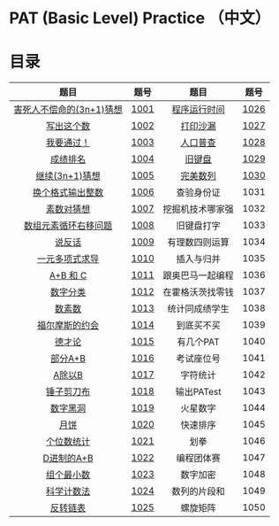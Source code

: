 # PAT (Basic Level) Practice （中文）

# 目录

|                             题目                             |                             题号                             |                             题目                             |                             题号                             |
| :----------------------------------------------------------: | :----------------------------------------------------------: | :----------------------------------------------------------: | :----------------------------------------------------------: |
| [害死人不偿命的(3n+1)猜想](https://pintia.cn/problem-sets/994805260223102976/problems/994805325918486528) | [1001](https://github.com/wcy21/PAT/blob/master/BASIC_LEVEL_CPP/src/1001.cpp) | [程序运行时间](https://pintia.cn/problem-sets/994805260223102976/problems/994805295203598336) | [1026](https://github.com/wcy21/PAT/blob/master/BASIC_LEVEL_CPP/src/1026.cpp) |
| [写出这个数](https://pintia.cn/problem-sets/994805260223102976/problems/994805324509200384) | [1002](https://github.com/wcy21/PAT/blob/master/BASIC_LEVEL_CPP/src/1002.cpp) | [打印沙漏](https://pintia.cn/problem-sets/994805260223102976/problems/994805294251491328) | [1027](https://github.com/wcy21/PAT/blob/master/BASIC_LEVEL_CPP/src/1027.cpp) |
| [我要通过！](https://pintia.cn/problem-sets/994805260223102976/problems/994805323154440192) | [1003](https://github.com/wcy21/PAT/blob/master/BASIC_LEVEL_CPP/src/1003.cpp) | [人口普查](https://pintia.cn/problem-sets/994805260223102976/problems/994805293282607104) | [1028](https://github.com/wcy21/PAT/blob/master/BASIC_LEVEL_CPP/src/1028.cpp) |
| [成绩排名](https://pintia.cn/problem-sets/994805260223102976/problems/994805321640296448) | [1004](https://github.com/wcy21/PAT/blob/master/BASIC_LEVEL_CPP/src/1004.cpp) | [旧键盘](https://pintia.cn/problem-sets/994805260223102976/problems/994805292322111488) | [1029](https://github.com/wcy21/PAT/blob/master/BASIC_LEVEL_CPP/src/1029.cpp) |
| [继续(3n+1)猜想](https://pintia.cn/problem-sets/994805260223102976/problems/994805320306507776) | [1005](https://github.com/wcy21/PAT/blob/master/BASIC_LEVEL_CPP/src/1005.cpp) | [完美数列](https://pintia.cn/problem-sets/994805260223102976/problems/994805291311284224) | [1030](https://github.com/wcy21/PAT/blob/master/BASIC_LEVEL_CPP/src/1030.cpp) |
| [换个格式输出整数](https://pintia.cn/problem-sets/994805260223102976/problems/994805318855278592) | [1006](https://github.com/wcy21/PAT/blob/master/BASIC_LEVEL_CPP/src/1006.cpp) |                          查验身份证                          |                             1031                             |
| [素数对猜想](https://pintia.cn/problem-sets/994805260223102976/problems/994805317546655744) | [1007](https://github.com/wcy21/PAT/blob/master/BASIC_LEVEL_CPP/src/1007.cpp) |                       挖掘机技术哪家强                       |                             1032                             |
| [数组元素循环右移问题](https://pintia.cn/problem-sets/994805260223102976/problems/994805316250615808) | [1008](https://github.com/wcy21/PAT/blob/master/BASIC_LEVEL_CPP/src/1008.cpp) |                          旧键盘打字                          |                             1033                             |
| [说反话](https://pintia.cn/problem-sets/994805260223102976/problems/994805314941992960) | [1009](https://github.com/wcy21/PAT/blob/master/BASIC_LEVEL_CPP/src/1009.cpp) |                        有理数四则运算                        |                             1034                             |
| [一元多项式求导](https://pintia.cn/problem-sets/994805260223102976/problems/994805313708867584) | [1010](https://github.com/wcy21/PAT/blob/master/BASIC_LEVEL_CPP/src/1010.cpp) |                          插入与归并                          |                             1035                             |
| [A+B 和 C](https://pintia.cn/problem-sets/994805260223102976/problems/994805312417021952) | [1011](https://github.com/wcy21/PAT/blob/master/BASIC_LEVEL_CPP/src/1011.cpp) |                       跟奥巴马一起编程                       |                             1036                             |
| [数字分类](https://pintia.cn/problem-sets/994805260223102976/problems/994805311146147840) | [1012](https://github.com/wcy21/PAT/blob/master/BASIC_LEVEL_CPP/src/1012.cpp) |                       在霍格沃茨找零钱                       |                             1037                             |
| [数素数](https://pintia.cn/problem-sets/994805260223102976/problems/994805309963354112) | [1013](https://github.com/wcy21/PAT/blob/master/BASIC_LEVEL_CPP/src/1013.cpp) |                        统计同成绩学生                        |                             1038                             |
| [福尔摩斯的约会](https://pintia.cn/problem-sets/994805260223102976/problems/994805308755394560) | [1014](https://github.com/wcy21/PAT/blob/master/BASIC_LEVEL_CPP/src/1014.cpp) |                          到底买不买                          |                             1039                             |
| [德才论](https://pintia.cn/problem-sets/994805260223102976/problems/994805307551629312) | [1015](https://github.com/wcy21/PAT/blob/master/BASIC_LEVEL_CPP/src/1015.cpp) |                          有几个PAT                           |                             1040                             |
| [部分A+B](https://pintia.cn/problem-sets/994805260223102976/problems/994805306310115328) | [1016](https://github.com/wcy21/PAT/blob/master/BASIC_LEVEL_CPP/src/1016.cpp) |                          考试座位号                          |                             1041                             |
| [A除以B](https://pintia.cn/problem-sets/994805260223102976/problems/994805305181847552) | [1017](https://github.com/wcy21/PAT/blob/master/BASIC_LEVEL_CPP/src/1017.cpp) |                           字符统计                           |                             1042                             |
| [锤子剪刀布](https://pintia.cn/problem-sets/994805260223102976/problems/994805304020025344) | [1018](https://github.com/wcy21/PAT/blob/master/BASIC_LEVEL_CPP/src/1018.cpp) |                          输出PATest                          |                             1043                             |
| [数字黑洞](https://pintia.cn/problem-sets/994805260223102976/problems/994805302786899968) | [1019](https://github.com/wcy21/PAT/blob/master/BASIC_LEVEL_CPP/src/1019.cpp) |                           火星数字                           |                             1044                             |
| [月饼](https://pintia.cn/problem-sets/994805260223102976/problems/994805301562163200) | [1020](https://github.com/wcy21/PAT/blob/master/BASIC_LEVEL_CPP/src/1020.cpp) |                           快速排序                           |                             1045                             |
| [个位数统计](https://pintia.cn/problem-sets/994805260223102976/problems/994805300404535296) | [1021](https://github.com/wcy21/PAT/blob/master/BASIC_LEVEL_CPP/src/1021.cpp) |                             划拳                             |                             1046                             |
| [D进制的A+B](https://pintia.cn/problem-sets/994805260223102976/problems/994805299301433344) | [1022](https://github.com/wcy21/PAT/blob/master/BASIC_LEVEL_CPP/src/1022.cpp) |                          编程团体赛                          |                             1047                             |
| [组个最小数](https://pintia.cn/problem-sets/994805260223102976/problems/994805298269634560) | [1023](https://github.com/wcy21/PAT/blob/master/BASIC_LEVEL_CPP/src/1023.cpp) |                           数字加密                           |                             1048                             |
| [科学计数法](https://pintia.cn/problem-sets/994805260223102976/problems/994805297229447168) | [1024](https://github.com/wcy21/PAT/blob/master/BASIC_LEVEL_CPP/src/1024.cpp) |                         数列的片段和                         |                             1049                             |
| [反转链表](https://pintia.cn/problem-sets/994805260223102976/problems/994805296180871168) | [1025](https://github.com/wcy21/PAT/blob/master/BASIC_LEVEL_CPP/src/1025.cpp) |                           螺旋矩阵                           |                             1050                             |